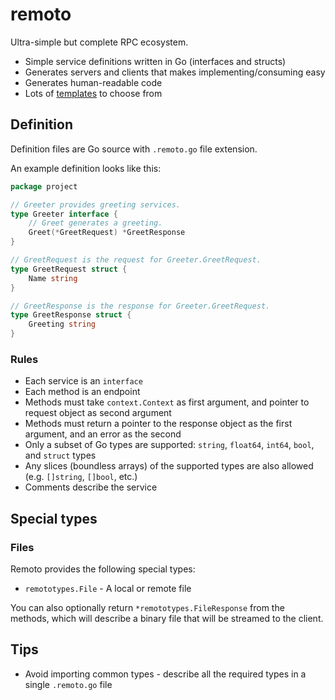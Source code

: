 # remoto

Ultra-simple but complete RPC ecosystem.

* Simple service definitions written in Go (interfaces and structs)
* Generates servers and clients that makes implementing/consuming easy
* Generates human-readable code
* Lots of [templates](templates) to choose from

## Definition

Definition files are Go source with `.remoto.go` file extension.

An example definition looks like this:

```go
package project

// Greeter provides greeting services.
type Greeter interface {
	// Greet generates a greeting.
	Greet(*GreetRequest) *GreetResponse
}

// GreetRequest is the request for Greeter.GreetRequest.
type GreetRequest struct {
	Name string
}

// GreetResponse is the response for Greeter.GreetRequest.
type GreetResponse struct {
	Greeting string
}
```

### Rules

* Each service is an `interface`
* Each method is an endpoint
* Methods must take `context.Context` as first argument, and pointer to request object as second argument
* Methods must return a pointer to the response object as the first argument, and an error as the second
* Only a subset of Go types are supported: `string`, `float64`, `int64`, `bool`, and `struct` types
* Any slices (boundless arrays) of the supported types are also allowed (e.g. `[]string`, `[]bool`, etc.)
* Comments describe the service

## Special types

### Files

Remoto provides the following special types:

* `remototypes.File` - A local or remote file

You can also optionally return `*remototypes.FileResponse` from the methods, which will describe a binary
file that will be streamed to the client.

## Tips

* Avoid importing common types - describe all the required types in a single `.remoto.go` file
